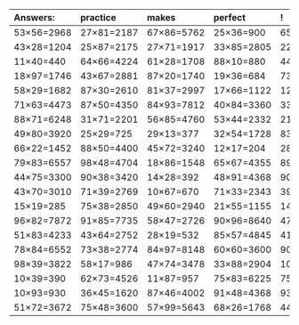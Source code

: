 | Answers: | practice | makes | perfect | ! |
| :--- | :--- | :--- | :--- | :--- |
| 53×56=2968 | 27×81=2187 | 67×86=5762 | 25×36=900 | 65×38=2470 | 
| 43×28=1204 | 25×87=2175 | 27×71=1917 | 33×85=2805 | 22×98=2156 | 
| 11×40=440 | 64×66=4224 | 61×28=1708 | 88×10=880 | 44×30=1320 | 
| 18×97=1746 | 43×67=2881 | 87×20=1740 | 19×36=684 | 73×35=2555 | 
| 58×29=1682 | 87×30=2610 | 81×37=2997 | 17×66=1122 | 12×76=912 | 
| 71×63=4473 | 87×50=4350 | 84×93=7812 | 40×84=3360 | 33×59=1947 | 
| 88×71=6248 | 31×71=2201 | 56×85=4760 | 53×44=2332 | 21×26=546 | 
| 49×80=3920 | 25×29=725 | 29×13=377 | 32×54=1728 | 83×76=6308 | 
| 66×22=1452 | 88×50=4400 | 45×72=3240 | 12×17=204 | 28×88=2464 | 
| 79×83=6557 | 98×48=4704 | 18×86=1548 | 65×67=4355 | 89×95=8455 | 
| 44×75=3300 | 90×38=3420 | 14×28=392 | 48×91=4368 | 90×29=2610 | 
| 43×70=3010 | 71×39=2769 | 10×67=670 | 71×33=2343 | 39×28=1092 | 
| 15×19=285 | 75×38=2850 | 49×60=2940 | 21×55=1155 | 14×80=1120 | 
| 96×82=7872 | 91×85=7735 | 58×47=2726 | 90×96=8640 | 47×91=4277 | 
| 51×83=4233 | 43×64=2752 | 28×19=532 | 85×57=4845 | 41×51=2091 | 
| 78×84=6552 | 73×38=2774 | 84×97=8148 | 60×60=3600 | 90×77=6930 | 
| 98×39=3822 | 58×17=986 | 47×74=3478 | 33×88=2904 | 10×48=480 | 
| 10×39=390 | 62×73=4526 | 11×87=957 | 75×83=6225 | 75×45=3375 | 
| 10×93=930 | 36×45=1620 | 87×46=4002 | 91×48=4368 | 93×66=6138 | 
| 51×72=3672 | 75×48=3600 | 57×99=5643 | 68×26=1768 | 44×65=2860 | 
